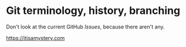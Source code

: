# Git terminology, history, branching

Don't look at the current GitHub *Issues*, because there aren't any.

<https://itisamystery.com>
